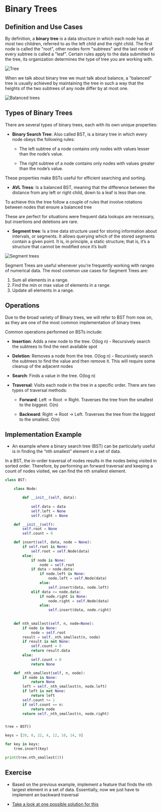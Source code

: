 # Binary Trees

## Definition and Use Cases
By definition, a **binary tree** is a data structure in which each node has at most two children, referred to as the left child and the right child. The first node is called the "root", other nodes form "subtrees" and the last node of every subtree is called a "leaf". Certain rules apply to the data submitted to the tree, its organization determines the type of tree you are working with.

![Tree](/Final/images/linked_list.JPG?raw=true "Binary tree - Image took from the BYU idaho learning modules")

When we talk about binary tree we must talk about balance, a "balanced" tree is usually achieved by maintaining the tree in such a way that the heights of the two subtrees of any node differ by at most one.

![Balanced trees](/Final/images/balanced_trees.png?raw=true "Balanced trees - Image took from www.geeksforgeeks.org")

## Types of Binary Trees
There are several types of binary trees, each with its own unique properties:

* **Binary Search Tree**: Also called BST, is a binary tree in which every node obeys the following rules: 

    * The left subtree of a node contains only nodes with values lesser than the node’s value.

    * The right subtree of a node contains only nodes with values greater than the node’s value.

These properties make BSTs useful for efficient searching and sorting.

* **AVL Tress**: Is a balanced BST, meaning that the difference between the distance from any left or right child, down to a leaf is less than one.

To achieve this the tree follow a couple of rules that involve rotations between nodes that ensure a balanced tree

These are perfect for situations were frequent data lookups are necessary, but insertions and deletions are rare.

* **Segment tree**: Is a tree data structure used for storing information about intervals, or segments. It allows querying which of the stored segments contain a given point. It is, in principle, a static structure; that is, it’s a structure that cannot be modified once it’s built

![Segment trees](/Final/images/segment.png?raw=true "Segment tree - Image took from www.geeksforgeeks.org")

Segment Trees are useful whenever you’re frequently working with ranges of numerical data. The most common use cases for Segment Trees are:

1. Sum all elements in a range.
2. Find the min or max value of elements in a range.
3. Update all elements in a range.

## Operations

Due to the broad variety of Binary trees, we will refer to BST from now on, as they are one of the most common implementation of binary trees

Common operations performed on BSTs include:

* **Insertion**: Adds a new node to the tree. O(log n) - Recursively search the subtrees to find the next available spot

* **Deletion**: Removes a node from the tree. O(log n) - Recursively search the subtrees to find the value and then remove it. This will require some cleanup of the adjacent nodes 

* **Search**: Finds a value in the tree. O(log n)

* **Traversal**: Visits each node in the tree in a specific order. There are two types of traversal methods:
   - **Forward**: Left -> Root -> Right. Traverses the tree from the smallest to the biggest. O(n)
   
   - **Backward**: Right -> Root -> Left. Traverses the tree from the biggest to the smallest. O(n)

## Implementation Example
* An example where a binary search tree (BST) can be particularly useful is in finding the “nth smallest” element in a set of data.

In a BST, the in-order traversal of nodes results in the nodes being visited in sorted order. Therefore, by performing an forward traversal and keeping a count of nodes visited, we can find the nth smallest element.

```python
class BST:

    class Node:

        def __init__(self, data):
       
            self.data = data
            self.left = None
            self.right = None

    def __init__(self):
        self.root = None
        self.count = 0

    def insert(self, data, node = None):
        if self.root is None:
            self.root = self.Node(data)
        else:
            if node is None:
                node = self.root
            if data < node.data:
                if node.left is None:
                    node.left = self.Node(data)
                else:
                    self.insert(data, node.left)
            elif data >= node.data:
                if node.right is None:  
                    node.right = self.Node(data)
                else:
                    self.insert(data, node.right)
 
        
    def nth_smallest(self, n, node=None):
        if node is None:
            node = self.root
        result = self._nth_smallest(n, node)
        if result is not None:
            self.count = 0
            return result.data
        else:
            self.count = 0
            return None

    def _nth_smallest(self, n, node):
        if node is None:
            return None
        left = self._nth_smallest(n, node.left)
        if left is not None:
            return left
        self.count += 1
        if self.count == n:
            return node
        return self._nth_smallest(n, node.right)


tree = BST()

keys = [20, 8, 22, 4, 12, 10, 14, 9]

for key in keys:
    tree.insert(key)

print(tree.nth_smallest(3))

```


## Exercise

* Based on the previous example, implement a feature that finds the nth largest element in a set of data. Essentially, now we just have to implement an backward traversal 

* [Take a look at one possible solution for this](binary_tree_exercise.py)
